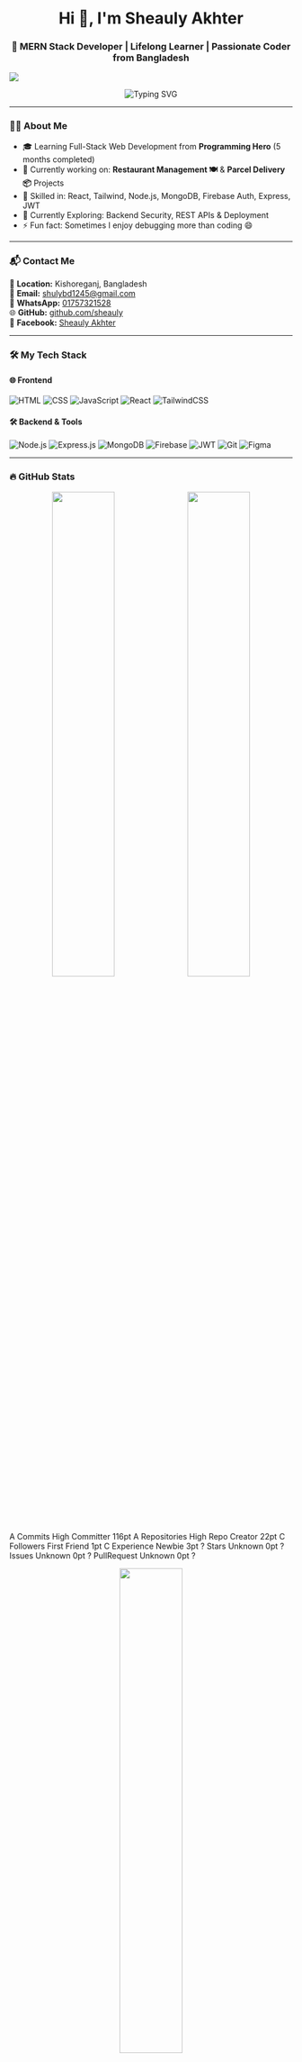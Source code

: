 <h1 align="center">Hi 👋, I'm Sheauly Akhter</h1>
<h3 align="center">🚀 MERN Stack Developer | Lifelong Learner | Passionate Coder from Bangladesh</h3>
<img src="https://i.ibb.co/Kcwfbnfb/ea4b8edd-2f77-4509-8751-d9ec06a5c735.png"/>
<p align="center">
  <img src="https://readme-typing-svg.herokuapp.com?font=Fira+Code&weight=500&size=22&pause=1000&color=00bfbf&center=true&vCenter=true&width=600&lines=MERN+Stack+Developer+💻;React+Specialist+⚛️;Open+Source+Enthusiast+🌱;Passionate+about+Learning+📚" alt="Typing SVG" />
</p>

---

### 🧑‍💻 About Me

- 🎓 Learning Full-Stack Web Development from **Programming Hero** (5 months completed)
- 🔭 Currently working on: **Restaurant Management 🍽️** & **Parcel Delivery 📦** Projects
- 💼 Skilled in: React, Tailwind, Node.js, MongoDB, Firebase Auth, Express, JWT
- 🧠 Currently Exploring: Backend Security, REST APIs & Deployment
- ⚡ Fun fact: Sometimes I enjoy debugging more than coding 😄

---

### 📬 Contact Me

📍 **Location:** Kishoreganj, Bangladesh  
📧 **Email:** [shulybd1245@gmail.com](mailto:shulybd1245@gmail.com)  
📱 **WhatsApp:** [01757321528](https://wa.me/8801757321528)  
🌐 **GitHub:** [github.com/sheauly](https://github.com/sheauly)  
👤 **Facebook:** [Sheauly Akhter](https://www.facebook.com/sheauly.akhter.7)

---

### 🛠️ My Tech Stack

#### 🌐 Frontend
![HTML](https://img.shields.io/badge/HTML5-E34F26?style=flat&logo=html5&logoColor=white)
![CSS](https://img.shields.io/badge/CSS3-1572B6?style=flat&logo=css3)
![JavaScript](https://img.shields.io/badge/JavaScript-F7DF1E?style=flat&logo=javascript&logoColor=black)
![React](https://img.shields.io/badge/React-61DAFB?style=flat&logo=react)
![TailwindCSS](https://img.shields.io/badge/Tailwind_CSS-38B2AC?style=flat&logo=tailwind-css)

#### 🛠️ Backend & Tools
![Node.js](https://img.shields.io/badge/Node.js-339933?style=flat&logo=node.js&logoColor=white)
![Express.js](https://img.shields.io/badge/Express.js-000000?style=flat&logo=express&logoColor=white)
![MongoDB](https://img.shields.io/badge/MongoDB-4EA94B?style=flat&logo=mongodb&logoColor=white)
![Firebase](https://img.shields.io/badge/Firebase-FFCA28?style=flat&logo=firebase)
![JWT](https://img.shields.io/badge/JWT-black?style=flat&logo=JSON%20web%20tokens)
![Git](https://img.shields.io/badge/Git-F05032?style=flat&logo=git&logoColor=white)
![Figma](https://img.shields.io/badge/Figma-F24E1E?style=flat&logo=figma&logoColor=white)

---

### 🔥 GitHub Stats

<p align="center">
  <img src="https://github-readme-stats.vercel.app/api?username=sheauly&show_icons=true&theme=tokyonight" width="47%" />
  
  <img src="https://github-readme-streak-stats.herokuapp.com?user=sheauly&theme=tokyonight" width="47%" />
</p>
A
Commits
High Committer
116pt
A
Repositories
High Repo Creator
22pt
C
Followers
First Friend
1pt
C
Experience
Newbie
3pt
?
Stars
Unknown
0pt
?
Issues
Unknown
0pt
?
PullRequest
Unknown
0pt
?

<p align="center">
  <img src="https://github-readme-stats.vercel.app/api/top-langs/?username=sheauly&layout=compact&theme=tokyonight" width="47%" />
</p>

---

### 💡 Projects I'm Proud Of

- 🍽️ [Restaurant Management Website](#)  
- 📦 [Parcel Delivery Website](#)  
- 🧑‍🤝‍🧑 [Roommate Finder App](#)  
- 💼 [Career Code – Job Portal](#)

---

### 🎬 Coding Vibes

<p align="center">
  <img src="https://raw.githubusercontent.com/abhisheknaiidu/abhisheknaiidu/master/code.gif" width="300" />
  <img src="https://media.giphy.com/media/L1R1tvI9svkIWwpVYr/giphy.gif" width="300" />
  <img src="https://media.giphy.com/media/f3iwJFOVOwuy7K6FFw/giphy.gif" width="300" />
</p>

---

⭐️ **If you like my work, feel free to star my repos!**  
🤝 **I'm open to collaboration and learning from amazing developers!**

